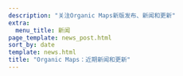 ```yaml
---
description: "关注Organic Maps新版发布、新闻和更新"
extra:
  menu_title: 新闻
page_template: news_post.html
sort_by: date
template: news.html
title: "Organic Maps：近期新闻和更新"
---
```

